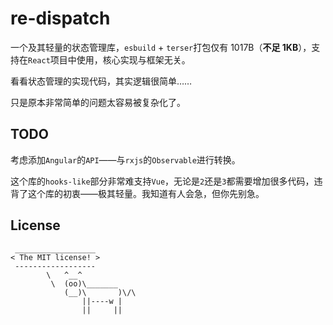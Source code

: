 # re-dispatch

一个及其轻量的状态管理库，`esbuild` + `terser`打包仅有 1017B（**不足 1KB**），支持在`React`项目中使用，核心实现与框架无关。

看看状态管理的实现代码，其实逻辑很简单……

只是原本非常简单的问题太容易被复杂化了。

## TODO

考虑添加`Angular`的`API`——与`rxjs`的`Observable`进行转换。

这个库的`hooks-like`部分非常难支持`Vue`，无论是`2`还是`3`都需要增加很多代码，违背了这个库的初衷——极其轻量。我知道有人会急，但你先别急。

## License

```text
 __________________
< The MIT license! >
 ------------------
        \   ^__^
         \  (oo)\_______
            (__)\       )\/\
                ||----w |
                ||     ||
```
